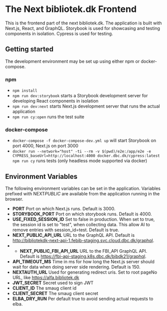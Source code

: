 # The Next bibliotek.dk Frontend

This is the frontend part of the next bibliotek.dk.
The application is built with Next.js, React, and GraphQL. Storybook is used for showcasing and testing components in isolation. Cypress is used for testing.

## Getting started

The development environment may be set up using either npm or docker-compose.

### npm

- `npm install`
- `npm run dev:storybook` starts a Storybook development server for developing React components in isolation
- `npm run dev:next` starts Next.js development server that runs the actual application
- `npm run cy:open` runs the test suite

### docker-compose

- `docker-compose -f docker-compose-dev.yml up` will start Storybook on port 4000, Next.js on port 3000
- `docker run --network="host" -ti --rm -v $(pwd)/e2e:/app/e2e -e CYPRESS_baseUrl=http://localhost:4000 docker.dbc.dk/cypress:latest npm run cy` runs tests (only headless mode supported via docker)

## Environment Variables

The following environment variables can be set in the application. Variables prefixed with NEXT*PUBLIC* are available from the application running in the browser.

- **PORT**
  Port on which Next.js runs. Default is 3000.
- **STORYBOOK_PORT**
  Port on which storybook runs. Default is 4000.
- **USE_FIXED_SESSION_ID**
  Set to false in production. When set to true, the session id is set to "test", when collecting data. This allow AI to remove entries with session_id=test. Default is true.
- **NEXT_PUBLIC_API_URL**
  URL to the GraphQL API. Default is http://bibliotekdk-next-api-1.febib-staging.svc.cloud.dbc.dk/graphql.
- - **NEXT_PUBLIC_FBI_API_URL**
    URL to the FBI_API GraphQL API. Default is https://fbi-api-staging.k8s.dbc.dk/bibdk21/graphql.
- **API_TIMEOUT_MS**
  Time in ms for how long the Next.js server should wait for data when doing server side rendering. Default is 150.
- **NEXTAUTH_URL**
  Used for generating redirect uris. Set to root pageNo URL, like https://alfa.bibliotek.dk
- **JWT_SECRET**
  Secret used to sign JWT
- **CLIENT_ID**
  The smaug client id
- **CLIENT_SECRET**
  The smaug client secret
- **ELBA_DRY_RUN**
  Per default true to avoid sending actual requests to elba.
